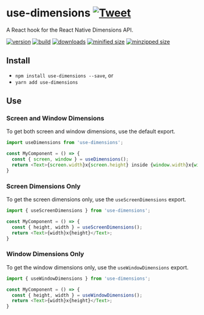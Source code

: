 # use-dimensions [![Tweet](https://img.shields.io/twitter/url/http/shields.io.svg?style=social)](https://twitter.com/intent/tweet?text=React%20Native's%20Dimensions%20API%20is%20now%20accessible%20with%20Hooks!&url=https://github.com/CharlesStover/use-dimensions&via=CharlesStover&hashtags=react,reactjs,reactnative,javascript,typescript,webdev,webdevelopment)

A React hook for the React Native Dimensions API.

[![version](https://img.shields.io/npm/v/use-dimensions.svg)](https://github.com/CharlesStover/use-dimensions/)
[![build](https://travis-ci.com/CharlesStover/use-dimensions.svg)](https://travis-ci.com/CharlesStover/use-dimensions/)
[![downloads](https://img.shields.io/npm/dt/use-dimensions.svg)](https://www.npmjs.com/package/use-dimensions)
[![minified size](https://img.shields.io/bundlephobia/min/use-dimensions.svg)](https://www.npmjs.com/package/use-dimensions)
[![minzipped size](https://img.shields.io/bundlephobia/minzip/use-dimensions.svg)](https://www.npmjs.com/package/use-dimensions)

## Install

* `npm install use-dimensions --save`, or
* `yarn add use-dimensions`

## Use

### Screen and Window Dimensions

To get both screen and window dimensions, use the default export.

```JavaScript
import useDimensions from 'use-dimensions';

const MyComponent = () => {
  const { screen, window } = useDimensions();
  return <Text>{screen.width}x{screen.height} inside {window.width}x{window.height}</Text>;
}
```

### Screen Dimensions Only

To get the screen dimensions only, use the `useScreenDimensions` export.

```JavaScript
import { useScreenDimensions } from 'use-dimensions';

const MyComponent = () => {
  const { height, width } = useScreenDimensions();
  return <Text>{width}x{height}</Text>;
}
```

### Window Dimensions Only

To get the window dimensions only, use the `useWindowDimensions` export.

```JavaScript
import { useWindowDimensions } from 'use-dimensions';

const MyComponent = () => {
  const { height, width } = useWindowDimensions();
  return <Text>{width}x{height}</Text>;
}
```
